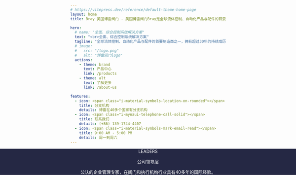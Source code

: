 ```yaml
---
# https://vitepress.dev/reference/default-theme-home-page
layout: home
title: Bray 美国博雷阀门 - 美国博雷阀门Bray是全球流体控制、自动化产品与配件的首要制造商之一，拥有超过30年的持续成功历程，并在逾40个国家和地区开展业务运营。

hero:
  # name: "全面、综合控制系统解决方案"
  text: "<br>全面、综合控制系统解决方案"
  tagline: "全球流体控制、自动化产品与配件的首要制造商之一，拥有超过30年的持续成历程，并在世界各地逾40个国家和地区开展业务运营。<br><br>"
  # image:
  #   src: "/logo.png"
  #   alt: "博雷阀门logo"
  actions:
    - theme: brand
      text: 产品中心
      link: /products
    - theme: alt
      text: 了解更多
      link: /about-us

features:
  - icon: <span class="i-material-symbols-location-on-rounded"></span>
    title: 分支机构
    details: 博雷在40多个国家有分支机构
  - icon: <span class="i-mynaui-telephone-call-solid"></span>
    title: 联系我们
    details: (+86) 139-1744-4407
  - icon: <span class="i-material-symbols-mark-email-read"></span>
    title: 9:00 AM - 5:00 PM
    details: 周一到周六
---
```


<script setup>
import { VPTeamMembers } from 'vitepress/theme'
import FeatureSection from './.vitepress/theme/components/FeatureSection.vue'
import ProductSection from './.vitepress/theme/components/ProductSection.vue'
import CompanyHighlights from './.vitepress/theme/components/CompanyHighlights.vue'

const members = [
  {
    avatar: '/team/leader.jpg',
    name: 'William Sterling',
    title: '创始人、CEO兼主席'
  }
]
</script>

<FeatureSection />

<!-- 公司亮点 -->
<CompanyHighlights />

<div class="team-container full-width-container">
  <div class="team-container-overlay py-12">
    <div class="team-description text-sm font-bold">LEADERS</div>
    <p class="team-description text-4xl font-bold">公司领导层</p>
    <p class="team-description text-sm mx-auto">公认的企业管理专家，在阀门和执行机构行业具有40多年的国际经验。</p>
    <VPTeamMembers size="medium" :members="members" />
  </div>
</div>

<!-- 最新产品 -->
<ProductSection />

<style>
/* 全宽容器样式 */
.full-width-container {
  position: relative;
  width: 100vw;
  left: 50%;
  right: 50%;
  margin-left: -50vw;
  margin-right: -50vw;
}

.team-container {
  text-align: center;
  background: url('home-leader.jpg') no-repeat fixed 0 0 / cover;
  color: white;
}
.team-container-overlay {
  background: rgb(7, 11, 43, 0.88);
}
.VPTeamMembers {
  display: flex;
  justify-content: center;
}
.VPTeamMembers .profile {
  background: transparent;
}
.VPTeamMembers .profile .avatar {
  width: 160px !important;
  height: 160px !important;
}
</style>
